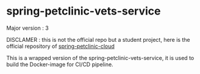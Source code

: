 
# spring-petclinic-vets-service

Major version :
3

DISCLAMER : this is not the official repo but a student project, here is the official repository of  <a href="//github.com/spring-petclinic/spring-petclinic-cloud/">spring-petclinic-cloud</a>

This is a wrapped version of the spring-petclinic-vets-service, it is used to build the Docker-image for CI/CD pipeline.
